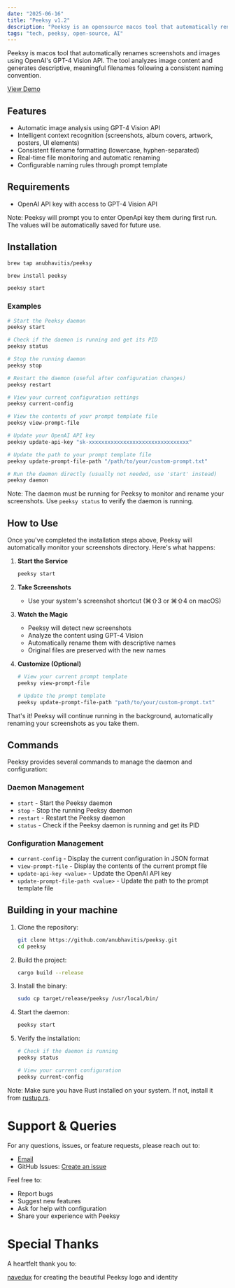 ```yaml
---
date: "2025-06-16"
title: "Peeksy v1.2"
description: "Peeksy is an opensource macos tool that automatically renames your screenshots using open-ai vision."
tags: "tech, peeksy, open-source, AI"
---
```


Peeksy is macos tool that automatically renames screenshots and images using OpenAI's GPT-4 Vision API. The tool analyzes image content and generates descriptive, meaningful filenames following a consistent naming convention.

[View Demo](https://x.com/anubhavitis/status/1922303569639702976)

## Features

- Automatic image analysis using GPT-4 Vision API
- Intelligent context recognition (screenshots, album covers, artwork, posters, UI elements)
- Consistent filename formatting (lowercase, hyphen-separated)
- Real-time file monitoring and automatic renaming
- Configurable naming rules through prompt template

## Requirements

- OpenAI API key with access to GPT-4 Vision API

Note: Peeksy will prompt you to enter OpenApi key them during first run. The values will be automatically saved for future use.

## Installation

```bash
brew tap anubhavitis/peeksy

brew install peeksy

peeksy start
```

### Examples

```bash
# Start the Peeksy daemon
peeksy start

# Check if the daemon is running and get its PID
peeksy status

# Stop the running daemon
peeksy stop

# Restart the daemon (useful after configuration changes)
peeksy restart

# View your current configuration settings
peeksy current-config

# View the contents of your prompt template file
peeksy view-prompt-file

# Update your OpenAI API key
peeksy update-api-key "sk-xxxxxxxxxxxxxxxxxxxxxxxxxxxxxxxx"

# Update the path to your prompt template file
peeksy update-prompt-file-path "/path/to/your/custom-prompt.txt"

# Run the daemon directly (usually not needed, use 'start' instead)
peeksy daemon
```

Note: The daemon must be running for Peeksy to monitor and rename your screenshots. Use `peeksy status` to verify the daemon is running.

## How to Use

Once you've completed the installation steps above, Peeksy will automatically monitor your screenshots directory. Here's what happens:

1. **Start the Service**

   ```bash
   peeksy start
   ```

2. **Take Screenshots**

   - Use your system's screenshot shortcut (⌘⇧3 or ⌘⇧4 on macOS)

3. **Watch the Magic**

   - Peeksy will detect new screenshots
   - Analyze the content using GPT-4 Vision
   - Automatically rename them with descriptive names
   - Original files are preserved with the new names

4. **Customize (Optional)**

   ```bash
   # View your current prompt template
   peeksy view-prompt-file

   # Update the prompt template
   peeksy update-prompt-file-path "path/to/your/custom-prompt.txt"
   ```

That's it! Peeksy will continue running in the background, automatically renaming your screenshots as you take them.

## Commands

Peeksy provides several commands to manage the daemon and configuration:

### Daemon Management

- `start` - Start the Peeksy daemon
- `stop` - Stop the running Peeksy daemon
- `restart` - Restart the Peeksy daemon
- `status` - Check if the Peeksy daemon is running and get its PID

### Configuration Management

- `current-config` - Display the current configuration in JSON format
- `view-prompt-file` - Display the contents of the current prompt file
- `update-api-key <value>` - Update the OpenAI API key
- `update-prompt-file-path <value>` - Update the path to the prompt template file

## Building in your machine

1. Clone the repository:

   ```bash
   git clone https://github.com/anubhavitis/peeksy.git
   cd peeksy
   ```

2. Build the project:

   ```bash
   cargo build --release
   ```

3. Install the binary:

   ```bash
   sudo cp target/release/peeksy /usr/local/bin/
   ```

4. Start the daemon:

   ```bash
   peeksy start
   ```

5. Verify the installation:

   ```bash
   # Check if the daemon is running
   peeksy status

   # View your current configuration
   peeksy current-config
   ```

Note: Make sure you have Rust installed on your system. If not, install it from [rustup.rs](https://rustup.rs/).

# Support & Queries

For any questions, issues, or feature requests, please reach out to:

- [Email](mailto:ss.lfsgd@gmail.com)
- GitHub Issues: [Create an issue](https://github.com/anubhavitis/peeksy/issues)

Feel free to:

- Report bugs
- Suggest new features
- Ask for help with configuration
- Share your experience with Peeksy

# Special Thanks

A heartfelt thank you to:

[navedux](https://naved.xyz) for creating the beautiful Peeksy logo and identity
